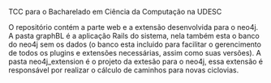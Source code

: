 TCC para o Bacharelado em Ciência da Computação na UDESC

O repositório contém a parte web e a extensão desenvolvida para o neo4j.
A pasta graphBL é a aplicação Rails do sistema, nela também esta o banco do neo4j sem os dados (o banco esta incluido para facilitar o gerencimento de todos os plugins e extensões necessárias, assim como suas versões).
A pasta neo4j_extension é o projeto da extesão para o neo4j, essa extensão é responsável por realizar o cálculo de caminhos para novas ciclovias.
